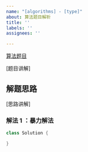 ```yaml
---
name: "[algorithms] - [type]"
about: 算法题目解析
title: ''
labels: ''
assignees: ''

---
```


[算法题目](/大纲.md)

[题目讲解]

## 解题思路

[思路讲解]

### 解法 1 ：暴力解法

```java
class Solution {

}
```
